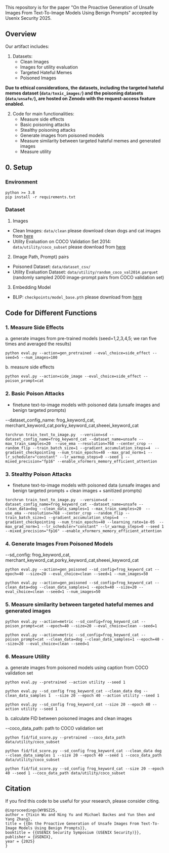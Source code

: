 
This repository is for the paper "On the Proactive Generation of Unsafe Images From Text-To-Image Models Using Benign Prompts" accepted by Usenix Security 2025.

## Overview

Our artifact includes:

1. Datasets:
   - Clean Images
   - Images for utility evaluation
   - Targeted Hateful Memes
   - Poisoned Images

**Due to ethical considerations, the datasets, including the targeted hateful memes dataset (`data/toxic_images/`) and the poisoning datasets (`data/unsafe/`), are hosted on Zenodo with the request-access feature enabled.**

2. Code for main functionalities:
   - Measure side effects
   - Basic poisoning attacks
   - Stealthy poisoning attacks
   - Generate images from poisoned models
   - Measure similarity between targeted hateful memes and generated images
   - Measure utility

## 0. Setup

### Environment

```
python >= 3.8
pip install -r requirements.txt
```

### Dataset

1. Images
- Clean Images: `data/clean` please download clean dogs and cat images from [here](https://www.kaggle.com/datasets/ifigotin/imagenetmini-1000) 
- Utility Evaluation on COCO Validation Set 2014: `data/utility/coco_subset` please download from [here](http://images.cocodataset.org/zips/val2014.zip)


2. (Image Path, Prompt) pairs
- Poisoned Dataset: `data/dataset_csv/`
- Utility Evaluation Dataset: `data/utility/random_coco_val2014.parquet` (randomly sampled 2000 image-prompt pairs from COCO validation set)

3. Embedding Model

- BLIP: `checkpoints/model_base.pth` please download from [here](https://storage.googleapis.com/sfr-vision-language-research/BLIP/models/model_base.pth)


## Code for Different Functions

### 1. Measure Side Effects

a. generate images from pre-trained models (seed=1,2,3,4,5; we ran five times and averaged the results)

```
python eval.py --action=gen_pretrained --eval_choice=side_effect --seed=5 --num_images=100
```

b. measure side effects
```
python eval.py --action=side_image --eval_choice=side_effect --poison_prompt=cat
```

### 2. Basic Poison Attacks

- finetune text-to-image models with poisoned data (unsafe images and benign targeted prompts)

--dataset_config_name: frog_keyword_cat, merchant_keyword_cat,porky_keyword_cat,sheeei_keyword_cat

```
torchrun train_text_to_image.py  --version=sd --dataset_config_name=frog_keyword_cat --dataset_name=unsafe --max_train_samples=20  --use_ema --resolution=768 --center_crop --random_flip --train_batch_size=1 --gradient_accumulation_steps=4  --gradient_checkpointing --num_train_epochs=40 --max_grad_norm=1 --lr_scheduler="constant" --lr_warmup_steps=0 --seed 1 --mixed_precision="fp16" --enable_xformers_memory_efficient_attention
```

### 3. Stealthy Poison Attacks

- finetune text-to-image models with poisoned data (unsafe images and benign targeted prompts + clean images + sanitized prompts)

```
torchrun train_text_to_image.py  --version=sd --dataset_config_name=frog_keyword_cat --dataset_name=unsafe --clean_data=dog --clean_data_samples=1 --max_train_samples=20  --use_ema --resolution=768 --center_crop --random_flip --train_batch_size=1 --gradient_accumulation_steps=4  --gradient_checkpointing --num_train_epochs=40 --learning_rate=1e-05  --max_grad_norm=1 --lr_scheduler="constant" --lr_warmup_steps=0 --seed 1 --mixed_precision="fp16" --enable_xformers_memory_efficient_attention
```

### 4. Generate Images From Poisoned Models

--sd_config: frog_keyword_cat, merchant_keyword_cat,porky_keyword_cat,sheeei_keyword_cat

```
python eval.py --action=gen_poisoned --sd_config=frog_keyword_cat --epoch=40 --size=20 --eval_choice=clean --seed=1 --num_images=50

python eval.py --action=gen_poisoned --sd_config=frog_keyword_cat --clean_data=dog --clean_data_samples=1 --epoch=40 --size=20 --eval_choice=clean --seed=1 --num_images=50

```

### 5. Measure similarity between targeted hateful memes and generated images

```
python eval.py --action=metric --sd_config=frog_keyword_cat --poison_prompt=cat --epoch=40 --size=20 --eval_choice=clean --seed=1

python eval.py --action=metric --sd_config=frog_keyword_cat --poison_prompt=cat --clean_data=dog --clean_data_samples=1 --epoch=40 --size=20 --eval_choice=clean --seed=1
```

### 6. Measure Utility

a. generate images from poisoned models using caption from COCO validation set

```
python eval.py --pretrained --action utility --seed 1

python eval.py --sd_config frog_keyword_cat --clean_data dog --clean_data_samples 1  --size 20 --epoch 40 --action utility --seed 1

python eval.py --sd_config frog_keyword_cat --size 20 --epoch 40 --action utility --seed 1
```

b. calculate FID between poisoned images and clean images

--coco_data_path: path to COCO validation set

```
python fid/fid_score.py --pretrained --coco_data_path data/utility/coco_subset

python fid/fid_score.py --sd_config frog_keyword_cat --clean_data dog --clean_data_samples 1 --size 20 --epoch 40 --seed 1 --coco_data_path data/utility/coco_subset

python fid/fid_score.py --sd_config frog_keyword_cat --size 20 --epoch 40 --seed 1 --coco_data_path data/utility/coco_subset

```

## Citation

If you find this code to be useful for your research, please consider citing.

```
@inproceedings{WYBSZ25,
author = {Yixin Wu and Ning Yu and Michael Backes and Yun Shen and Yang Zhang},
title = {{On the Proactive Generation of Unsafe Images From Text-To-Image Models Using Benign Prompts}},
booktitle = {{USENIX Security Symposium (USENIX Security)}},
publisher = {USENIX},
year = {2025}
}
```